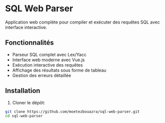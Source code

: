 # SQL Web Parser

Application web complète pour compiler et exécuter des requêtes SQL avec interface interactive.

## Fonctionnalités

- Parseur SQL complet avec Lex/Yacc
- Interface web moderne avec Vue.js
- Exécution interactive des requêtes
- Affichage des résultats sous forme de tableau
- Gestion des erreurs détaillée

## Installation

1. Cloner le dépôt:
```bash
git clone https://github.com/moetezbouazra/sql-web-parser.git
cd sql-web-parser